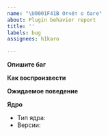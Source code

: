 ```yaml
---
name: "\U0001F41B Отчёт о баге"
about: Plugin behavior report
title: ''
labels: bug
assignees: h1karo

---
```


**Опишите баг**
<!-- Четкое и краткое описание ошибки. -->

**Как воспроизвести**
<!-- Шаги по воспроизведению поведения: -->

**Ожидаемое поведение**
<!-- Четкое и краткое описание того, что вы ожидали. -->

**Ядро**
 - Тип ядра: <!-- например, Bukkit, Spigot -->
 - Версии: <!-- например, 1.15.2 -->

